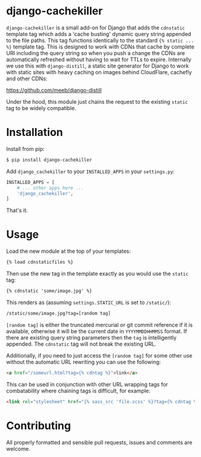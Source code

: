 # django-cachekiller

`django-cachekiller` is a small add-on for Django that adds the `cdnstatic`
template tag which adds a 'cache busting' dynamic query string appended to the
file paths. This tag functions identically to the standard `{% static ... %}`
template tag. This is designed to work with CDNs that cache by complete URI
including the query string so when you push a change the CDNs are automatically
refreshed without having to wait for TTLs to expire. Internally we use this with
`django-distill`, a static site generator for Django to work with static sites
with heavy caching on images behind CloudFlare, cachefly and other CDNs:

https://github.com/meeb/django-distill

Under the hood, this module just chains the request to the existing `static` tag
to be widely compatible.

# Installation

Install from pip:

```bash
$ pip install django-cachekiller
```

Add `django_cachekiller` to your `INSTALLED_APPS` in your `settings.py`:

```python
INSTALLED_APPS = [
    # ... other apps here ...
    'django_cachekiller',
]
```

That's it.

# Usage

Load the new module at the top of your templates:

```html
{% load cdnstaticfiles %}
```

Then use the new tag in the template exactly as you would use the `static` tag:

```html
{% cdnstatic 'some/image.jpg' %}
```
This renders as (assuming `settings.STATIC_URL` is set to `/static/`):

```html
/static/some/image.jpg?tag=[random tag]
```

`[random tag]` is either the truncated mercurial or git commit reference if it
is available, otherwise it will be the current date in `YYYYMMDDHHMMSS` format.
If there are existing query string parameters then the `tag` is intelligently
appended. The `cdnstatic` tag will not break the existing URL.

Additionally, if you need to just access the `[random tag]` for some other use
without the automatic URL rewriting you can use the following:

```html
<a href="/someurl.html?tag={% cdntag %}">link</a>
```

This can be used in conjunction with other URL wrapping tags for combatability
where chaining tags is difficult, for example:

```html
<link rel="stylesheet" href="{% sass_src 'file.scss' %}?tag={% cdntag %}">
```

# Contributing

All properly formatted and sensible pull requests, issues and comments are
welcome.
